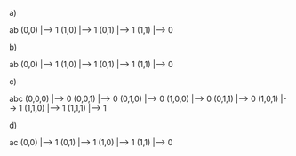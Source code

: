 a)

ab
(0,0) |--> 1
(1,0) |--> 1
(0,1) |--> 1
(1,1) |--> 0

b)

ab
(0,0) |--> 1
(1,0) |--> 1
(0,1) |--> 1
(1,1) |--> 0

c)

abc
(0,0,0) |--> 0
(0,0,1) |--> 0
(0,1,0) |--> 0
(1,0,0) |--> 0
(0,1,1) |--> 0
(1,0,1) |--> 1
(1,1,0) |--> 1
(1,1,1) |--> 1

d)

ac
(0,0) |--> 1
(0,1) |--> 1
(1,0) |--> 1
(1,1) |--> 0